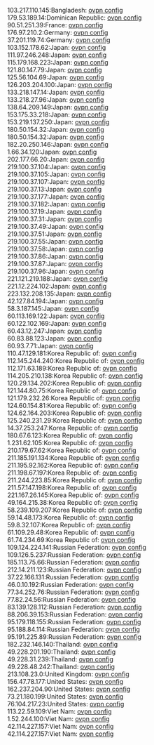 103.217.110.145:Bangladesh: [ovpn config](vpn/103_217_110_145.ovpn)  
179.53.189.14:Dominican Republic: [ovpn config](vpn/179_53_189_14.ovpn)  
90.51.251.39:France: [ovpn config](vpn/90_51_251_39.ovpn)  
176.97.210.2:Germany: [ovpn config](vpn/176_97_210_2.ovpn)  
37.201.119.74:Germany: [ovpn config](vpn/37_201_119_74.ovpn)  
103.152.178.62:Japan: [ovpn config](vpn/103_152_178_62.ovpn)  
111.97.246.248:Japan: [ovpn config](vpn/111_97_246_248.ovpn)  
115.179.168.223:Japan: [ovpn config](vpn/115_179_168_223.ovpn)  
121.80.147.79:Japan: [ovpn config](vpn/121_80_147_79.ovpn)  
125.56.104.69:Japan: [ovpn config](vpn/125_56_104_69.ovpn)  
126.203.204.100:Japan: [ovpn config](vpn/126_203_204_100.ovpn)  
133.218.147.14:Japan: [ovpn config](vpn/133_218_147_14.ovpn)  
133.218.27.96:Japan: [ovpn config](vpn/133_218_27_96.ovpn)  
138.64.209.149:Japan: [ovpn config](vpn/138_64_209_149.ovpn)  
153.175.33.218:Japan: [ovpn config](vpn/153_175_33_218.ovpn)  
153.219.137.250:Japan: [ovpn config](vpn/153_219_137_250.ovpn)  
180.50.154.32:Japan: [ovpn config](vpn/180_50_154_32.ovpn)  
180.50.154.32:Japan: [ovpn config](vpn/180_50_154_32.ovpn)  
182.20.250.146:Japan: [ovpn config](vpn/182_20_250_146.ovpn)  
1.66.34.120:Japan: [ovpn config](vpn/1_66_34_120.ovpn)  
202.177.66.20:Japan: [ovpn config](vpn/202_177_66_20.ovpn)  
219.100.37.104:Japan: [ovpn config](vpn/219_100_37_104.ovpn)  
219.100.37.105:Japan: [ovpn config](vpn/219_100_37_105.ovpn)  
219.100.37.107:Japan: [ovpn config](vpn/219_100_37_107.ovpn)  
219.100.37.13:Japan: [ovpn config](vpn/219_100_37_13.ovpn)  
219.100.37.177:Japan: [ovpn config](vpn/219_100_37_177.ovpn)  
219.100.37.182:Japan: [ovpn config](vpn/219_100_37_182.ovpn)  
219.100.37.19:Japan: [ovpn config](vpn/219_100_37_19.ovpn)  
219.100.37.31:Japan: [ovpn config](vpn/219_100_37_31.ovpn)  
219.100.37.49:Japan: [ovpn config](vpn/219_100_37_49.ovpn)  
219.100.37.51:Japan: [ovpn config](vpn/219_100_37_51.ovpn)  
219.100.37.55:Japan: [ovpn config](vpn/219_100_37_55.ovpn)  
219.100.37.58:Japan: [ovpn config](vpn/219_100_37_58.ovpn)  
219.100.37.86:Japan: [ovpn config](vpn/219_100_37_86.ovpn)  
219.100.37.87:Japan: [ovpn config](vpn/219_100_37_87.ovpn)  
219.100.37.96:Japan: [ovpn config](vpn/219_100_37_96.ovpn)  
221.121.219.188:Japan: [ovpn config](vpn/221_121_219_188.ovpn)  
221.12.224.102:Japan: [ovpn config](vpn/221_12_224_102.ovpn)  
223.132.208.135:Japan: [ovpn config](vpn/223_132_208_135.ovpn)  
42.127.84.194:Japan: [ovpn config](vpn/42_127_84_194.ovpn)  
58.3.187.145:Japan: [ovpn config](vpn/58_3_187_145.ovpn)  
60.113.169.122:Japan: [ovpn config](vpn/60_113_169_122.ovpn)  
60.122.102.169:Japan: [ovpn config](vpn/60_122_102_169.ovpn)  
60.43.12.247:Japan: [ovpn config](vpn/60_43_12_247.ovpn)  
60.83.88.123:Japan: [ovpn config](vpn/60_83_88_123.ovpn)  
60.93.7.71:Japan: [ovpn config](vpn/60_93_7_71.ovpn)  
110.47.129.181:Korea Republic of: [ovpn config](vpn/110_47_129_181.ovpn)  
112.145.244.240:Korea Republic of: [ovpn config](vpn/112_145_244_240.ovpn)  
112.171.63.189:Korea Republic of: [ovpn config](vpn/112_171_63_189.ovpn)  
114.205.210.138:Korea Republic of: [ovpn config](vpn/114_205_210_138.ovpn)  
120.29.134.202:Korea Republic of: [ovpn config](vpn/120_29_134_202.ovpn)  
121.144.80.75:Korea Republic of: [ovpn config](vpn/121_144_80_75.ovpn)  
121.179.232.26:Korea Republic of: [ovpn config](vpn/121_179_232_26.ovpn)  
124.60.154.81:Korea Republic of: [ovpn config](vpn/124_60_154_81.ovpn)  
124.62.164.203:Korea Republic of: [ovpn config](vpn/124_62_164_203.ovpn)  
125.240.231.29:Korea Republic of: [ovpn config](vpn/125_240_231_29.ovpn)  
14.37.253.247:Korea Republic of: [ovpn config](vpn/14_37_253_247.ovpn)  
180.67.6.123:Korea Republic of: [ovpn config](vpn/180_67_6_123.ovpn)  
1.231.62.105:Korea Republic of: [ovpn config](vpn/1_231_62_105.ovpn)  
210.179.67.62:Korea Republic of: [ovpn config](vpn/210_179_67_62.ovpn)  
211.185.191.134:Korea Republic of: [ovpn config](vpn/211_185_191_134.ovpn)  
211.195.92.162:Korea Republic of: [ovpn config](vpn/211_195_92_162.ovpn)  
211.198.67.197:Korea Republic of: [ovpn config](vpn/211_198_67_197.ovpn)  
211.244.223.85:Korea Republic of: [ovpn config](vpn/211_244_223_85.ovpn)  
211.57.147.198:Korea Republic of: [ovpn config](vpn/211_57_147_198.ovpn)  
221.167.26.145:Korea Republic of: [ovpn config](vpn/221_167_26_145.ovpn)  
49.164.215.38:Korea Republic of: [ovpn config](vpn/49_164_215_38.ovpn)  
58.239.109.207:Korea Republic of: [ovpn config](vpn/58_239_109_207.ovpn)  
59.14.48.173:Korea Republic of: [ovpn config](vpn/59_14_48_173.ovpn)  
59.8.32.107:Korea Republic of: [ovpn config](vpn/59_8_32_107.ovpn)  
61.109.29.48:Korea Republic of: [ovpn config](vpn/61_109_29_48.ovpn)  
61.74.234.69:Korea Republic of: [ovpn config](vpn/61_74_234_69.ovpn)  
109.124.224.141:Russian Federation: [ovpn config](vpn/109_124_224_141.ovpn)  
109.126.5.237:Russian Federation: [ovpn config](vpn/109_126_5_237.ovpn)  
185.113.75.66:Russian Federation: [ovpn config](vpn/185_113_75_66.ovpn)  
212.14.211.123:Russian Federation: [ovpn config](vpn/212_14_211_123.ovpn)  
37.22.166.131:Russian Federation: [ovpn config](vpn/37_22_166_131.ovpn)  
46.0.10.192:Russian Federation: [ovpn config](vpn/46_0_10_192.ovpn)  
77.34.252.76:Russian Federation: [ovpn config](vpn/77_34_252_76.ovpn)  
77.82.24.56:Russian Federation: [ovpn config](vpn/77_82_24_56.ovpn)  
83.139.128.112:Russian Federation: [ovpn config](vpn/83_139_128_112.ovpn)  
88.206.39.153:Russian Federation: [ovpn config](vpn/88_206_39_153.ovpn)  
95.179.118.155:Russian Federation: [ovpn config](vpn/95_179_118_155.ovpn)  
95.188.84.114:Russian Federation: [ovpn config](vpn/95_188_84_114.ovpn)  
95.191.225.89:Russian Federation: [ovpn config](vpn/95_191_225_89.ovpn)  
182.232.146.140:Thailand: [ovpn config](vpn/182_232_146_140.ovpn)  
49.228.201.190:Thailand: [ovpn config](vpn/49_228_201_190.ovpn)  
49.228.31.239:Thailand: [ovpn config](vpn/49_228_31_239.ovpn)  
49.228.48.242:Thailand: [ovpn config](vpn/49_228_48_242.ovpn)  
213.108.23.0:United Kingdom: [ovpn config](vpn/213_108_23_0.ovpn)  
156.47.78.177:United States: [ovpn config](vpn/156_47_78_177.ovpn)  
162.237.204.90:United States: [ovpn config](vpn/162_237_204_90.ovpn)  
73.21.180.199:United States: [ovpn config](vpn/73_21_180_199.ovpn)  
76.104.217.23:United States: [ovpn config](vpn/76_104_217_23.ovpn)  
113.22.59.109:Viet Nam: [ovpn config](vpn/113_22_59_109.ovpn)  
1.52.244.100:Viet Nam: [ovpn config](vpn/1_52_244_100.ovpn)  
42.114.227.157:Viet Nam: [ovpn config](vpn/42_114_227_157.ovpn)  
42.114.227.157:Viet Nam: [ovpn config](vpn/42_114_227_157.ovpn)  
